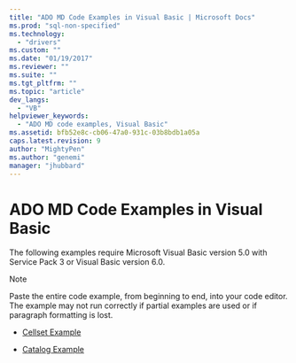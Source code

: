 ```yaml
---
title: "ADO MD Code Examples in Visual Basic | Microsoft Docs"
ms.prod: "sql-non-specified"
ms.technology:
  - "drivers"
ms.custom: ""
ms.date: "01/19/2017"
ms.reviewer: ""
ms.suite: ""
ms.tgt_pltfrm: ""
ms.topic: "article"
dev_langs: 
  - "VB"
helpviewer_keywords: 
  - "ADO MD code examples, Visual Basic"
ms.assetid: bfb52e8c-cb06-47a0-931c-03b8bdb1a05a
caps.latest.revision: 9
author: "MightyPen"
ms.author: "genemi"
manager: "jhubbard"
---
```

# ADO MD Code Examples in Visual Basic
The following examples require Microsoft Visual Basic version 5.0 with Service Pack 3 or Visual Basic version 6.0.  
  
> [!NOTE]
>  Paste the entire code example, from beginning to end, into your code editor. The example may not run correctly if partial examples are used or if paragraph formatting is lost.  
  
-   [Cellset Example](../../../ado/reference/ado-md-api/cellset-example-vb.md)  
  
-   [Catalog Example](../../../ado/reference/ado-md-api/catalog-example-vb.md)